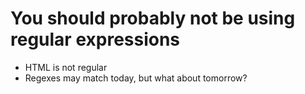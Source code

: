 # You should probably not be using regular expressions

* HTML is not regular
* Regexes may match today, but what about tomorrow?

